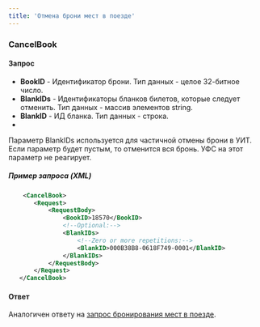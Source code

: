 ```yaml
---
title: 'Отмена брони мест в поезде'
---
```


### CancelBook

#### Запрос

-   **BookID** - Идентификатор брони. Тип данных - целое 32-битное число.
-   **BlankIDs** - Идентификаторы бланков билетов, которые следует отменить. Тип данных - массив элементов string.
-   **BlankID** - ИД бланка. Тип данных - строка.
-   
Параметр BlankIDs используется для частичной отмены брони в УИТ. Если параметр будет пустым, то отменится вся бронь.
УФС на этот параметр не реагирует.

##### Пример запроса (XML)
```xml
    <CancelBook>
       <Request>
           <RequestBody>
               <BookID>18570</BookID>
               <!--Optional:-->
               <BlankIDs>
                   <!--Zero or more repetitions:-->
                   <BlankID>000B38B8-0618F749-0001</BlankID>
               </BlankIDs>
           </RequestBody>
       </Request>
   </CancelBook>
```

#### Ответ

Аналогичен ответу на [запрос бронирования мест в поезде](/trains/trains_stages/booktrain).